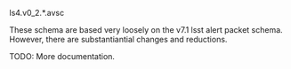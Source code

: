 ls4.v0_2.*.avsc

  These schema are based very loosely on the v7.1 lsst alert packet
  schema.  However, there are substantiantial changes and reductions.

  TODO: More documentation.
  